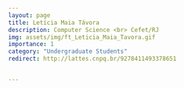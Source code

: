 ```yaml
---
layout: page
title: Letícia Maia Távora
description: Computer Science <br> Cefet/RJ
img: assets/img/ft_Leticia_Maia_Tavora.gif
importance: 1
category: "Undergraduate Students"
redirect: http://lattes.cnpq.br/9278411493378651


---
```


